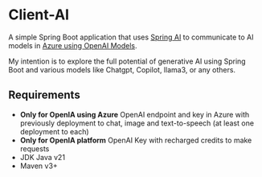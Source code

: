 # Client-AI

A simple Spring Boot application that uses [Spring AI](https://spring.io/projects/spring-ai) to communicate to AI models in [Azure using OpenAI Models](https://azure.microsoft.com/en-us/products/ai-services/openai-service).

My intention is to explore the full potential of generative AI using Spring Boot and various models like Chatgpt, Copilot, llama3, or any others.

## Requirements

- **Only for OpenIA using Azure** OpenAI endpoint and key in Azure with previously deployment to chat, image and text-to-speech (at least one deployment to each)
- **Only for OpenIA platform** OpenAI Key with recharged credits to make requests
- JDK Java v21
- Maven v3+